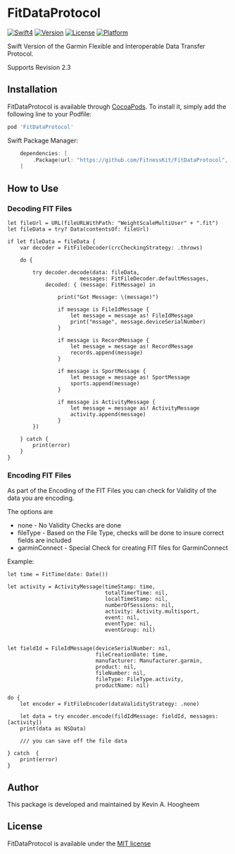 # FitDataProtocol

[![Swift4](https://img.shields.io/badge/swift4-compatible-4BC51D.svg?style=flat)](https://developer.apple.com/swift)
[![Version](https://img.shields.io/cocoapods/v/FitDataProtocol.svg?style=flat)](http://cocoapods.org/pods/FitDataProtocol)
[![License](https://img.shields.io/cocoapods/l/FitDataProtocol.svg?style=flat)](http://cocoapods.org/pods/FitDataProtocol)
[![Platform](https://img.shields.io/cocoapods/p/FitDataProtocol.svg?style=flat)](http://cocoapods.org/pods/FitDataProtocol)

Swift Version of the Garmin Flexible and Interoperable Data Transfer Protocol.

Supports Revision 2.3

## Installation

FitDataProtocol is available through [CocoaPods](http://cocoapods.org). To install it, simply add the following line to your Podfile:

```ruby
pod 'FitDataProtocol'
```

Swift Package Manager:
```swift
    dependencies: [
        .Package(url: "https://github.com/FitnessKit/FitDataProtocol", from: "0.30.0")
    ]
```
## How to Use


### Decoding FIT Files

```
let fileUrl = URL(fileURLWithPath: "WeightScaleMultiUser" + ".fit")
let fileData = try? Data(contentsOf: fileUrl)

if let fileData = fileData {
    var decoder = FitFileDecoder(crcCheckingStrategy: .throws)

    do {

        try decoder.decode(data: fileData,
                       messages: FitFileDecoder.defaultMessages,
            decoded: { (message: FitMessage) in

                print("Got Message: \(message)")

                if message is FileIdMessage {
                    let message = message as! FileIdMessage
                    print("mssage", message.deviceSerialNumber)
                }

                if message is RecordMessage {
                    let message = message as! RecordMessage
                    records.append(message)
                }

                if message is SportMessage {
                    let message = message as! SportMessage
                    sports.append(message)
                }

                if message is ActivityMessage {
                    let message = message as! ActivityMessage
                    activity.append(message)
                }
        })

    } catch {
        print(error)
    }
}
```

### Encoding FIT Files

As part of the Encoding of the FIT Files you can check for Validity of the data you are encoding.

The options are

* none - No Validity Checks are done
* fileType - Based on the File Type, checks will be done to insure correct fields are included
* garminConnect - Special Check for creating FIT files for GarminConnect

Example:
```
let time = FitTime(date: Date())

let activity = ActivityMessage(timeStamp: time,
                               totalTimerTime: nil,
                               localTimeStamp: nil,
                               numberOfSessions: nil,
                               activity: Activity.multisport,
                               event: nil,
                               eventType: nil,
                               eventGroup: nil)


let fieldId = FileIdMessage(deviceSerialNumber: nil,
                            fileCreationDate: time,
                            manufacturer: Manufacturer.garmin,
                            product: nil,
                            fileNumber: nil,
                            fileType: FileType.activity,
                            productName: nil)

do {
    let encoder = FitFileEncoder(dataValidityStrategy: .none)

    let data = try encoder.encode(fildIdMessage: fieldId, messages: [activity])
    print(data as NSData)

    /// you can save off the file data

} catch  {
    print(error)
}
```

## Author

This package is developed and maintained by Kevin A. Hoogheem

## License

FitDataProtocol is available under the [MIT license](http://opensource.org/licenses/MIT)

